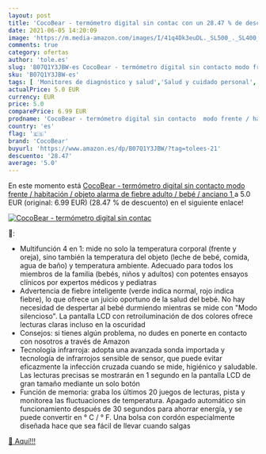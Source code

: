 ```yaml
---
layout: post
title: 'CocoBear - termómetro digital sin contac con un 28.47 % de descuento'
date: 2021-06-05 14:20:09
image: 'https://m.media-amazon.com/images/I/41q4Dk3euDL._SL500_._SL400_.jpg'
comments: true
category: ofertas
author: 'tole.es'
slug: 'B07Q1Y3JBW-es CocoBear - termómetro digital sin contacto modo frente /...'
sku: 'B07Q1Y3JBW-es'
tags: [ 'Monitores de diagnóstico y salud','Salud y cuidado personal','Suministros y equipamiento médico','Termómetros de frente','Termómetros médicos','Termómetros y accesorios','bebé','cocobear', ]
actualPrice: 5.0 EUR
currency: EUR
price: 5.0
comparePrice: 6.99 EUR
prodname: 'CocoBear - termómetro digital sin contacto  modo frente / habitación / objeto  alarma de fiebre  adulto / bebé / anciano  1 '
country: 'es'
flag: '🇪🇸'
brand: 'CocoBear'
buyurl: 'https://www.amazon.es/dp/B07Q1Y3JBW/?tag=tolees-21'
descuento: '28.47'
average: '5.0'
---
```


En este momento está [CocoBear - termómetro digital sin contacto  modo frente / habitación / objeto  alarma de fiebre  adulto / bebé / anciano  1 ](https://www.amazon.es/dp/B07Q1Y3JBW/?tag=tolees-21) a 5.0 EUR (original: 6.99 EUR) (28.47 %  de descuento) en el siguiente enlace!

[![CocoBear - termómetro digital sin contac](https://m.media-amazon.com/images/I/41q4Dk3euDL._SL500_._SL400_.jpg)](https://www.amazon.es/dp/B07Q1Y3JBW/?tag=tolees-21)

🔎:

- Multifunción 4 en 1: mide no solo la temperatura corporal (frente y oreja), sino también la temperatura del objeto (leche de bebé, comida, agua de baño) y temperatura ambiente. Adecuado para todos los miembros de la familia (bebés, niños y adultos) con potentes ensayos clínicos por expertos médicos y pediatras
- Advertencia de fiebre inteligente (verde indica normal, rojo indica fiebre), lo que ofrece un juicio oportuno de la salud del bebé. No hay necesidad de despertar al bebé durmiendo mientras se mide con "Modo silencioso". La pantalla LCD con retroiluminación de dos colores ofrece lecturas claras incluso en la oscuridad
- Consejos: si tienes algún problema, no dudes en ponerte en contacto con nosotros a través de Amazon
- Tecnología infrarroja: adopta una avanzada sonda importada y tecnología de infrarrojos sensible de sensor, que puede evitar eficazmente la infección cruzada cuando se mide, higiénico y saludable. Las lecturas precisas se mostrarán en 1 segundo en la pantalla LCD de gran tamaño mediante un solo botón
- Función de memoria: graba los últimos 20 juegos de lecturas, pista y monitorea las fluctuaciones de temperatura. Apagado automático sin funcionamiento después de 30 segundos para ahorrar energía, y se puede convertir en ° C / ° F. Una bolsa con cordón especialmente diseñada hace que sea fácil de llevar cuando salgas

[🛒 Aquí!!!](https://www.amazon.es/dp/B07Q1Y3JBW/?tag=tolees-21)
